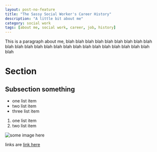 ```yaml
---
layout: post-no-feature
title: "The Sassy Social Worker's Career History"
description: "A little bit about me"
category: social work
tags: [about me, social work, career, job, history]
---
```


This is a paragraph about me, blah blah blah blah blah blah blah blah blah blah
blah blah blah blah blah blah blah blah blah blah blah blah blah blah blah

# Section

## Subsection something

- one list item
- two list item
- three list item

1. one list item
2. two list item

![some image here](http://something_here)

links are [link here](https://www.google.com)

